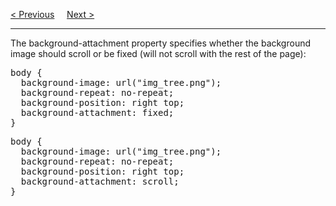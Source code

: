 <a href="/CSS/Background/Repeat.md">&lt; Previous</a>
&nbsp;&nbsp;&nbsp;
<a href="/CSS/Borders/Main.md">Next &gt;</a>
<hr>
The background-attachment property specifies whether the background image should scroll or be fixed (will not scroll with the rest of the page):
<pre>
body {
  background-image: url("img_tree.png");
  background-repeat: no-repeat;
  background-position: right top;
  background-attachment: fixed;
}
</pre>
<pre>
body {
  background-image: url("img_tree.png");
  background-repeat: no-repeat;
  background-position: right top;
  background-attachment: scroll;
}
</pre>
